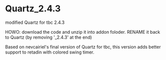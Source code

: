 # Quartz_2.4.3
modified Quartz for tbc 2.4.3

HOWO:
download the code and unzip it into addon foloder. RENAME it back to Quartz (by removing '_2.4.3' at the end)

Based on nevcairiel's final version of Quartz for tbc, this version adds better support to retadin with colored swing timer.
